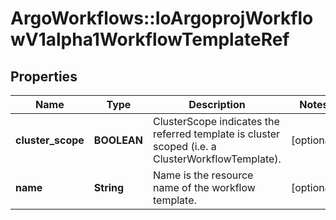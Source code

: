 # ArgoWorkflows::IoArgoprojWorkflowV1alpha1WorkflowTemplateRef

## Properties
Name | Type | Description | Notes
------------ | ------------- | ------------- | -------------
**cluster_scope** | **BOOLEAN** | ClusterScope indicates the referred template is cluster scoped (i.e. a ClusterWorkflowTemplate). | [optional] 
**name** | **String** | Name is the resource name of the workflow template. | [optional] 


